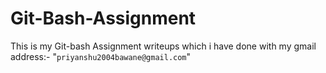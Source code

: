 # Git-Bash-Assignment
This is my Git-bash Assignment writeups which i have done with my gmail address:- "`priyanshu2004bawane@gmail.com`"